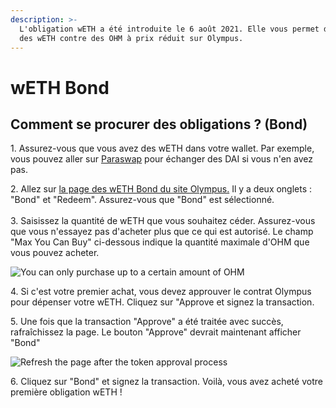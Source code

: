 ```yaml
---
description: >-
  L'obligation wETH a été introduite le 6 août 2021. Elle vous permet d'échanger
  des wETH contre des OHM à prix réduit sur Olympus.
---
```


# wETH Bond

## Comment se procurer des obligations ? (Bond)

1\. Assurez-vous que vous avez des wETH dans votre wallet. Par exemple, vous pouvez aller sur [Paraswap](https://paraswap.io/#/?network=ethereum) pour échanger des DAI si vous n'en avez pas.

2\. Allez sur [la page des wETH Bond du site Olympus.](https://app.olympusdao.finance/#/bonds/eth) Il y a deux onglets : "Bond" et "Redeem". Assurez-vous que "Bond" est sélectionné.\
\
3\. Saisissez la quantité de wETH que vous souhaitez céder. Assurez-vous que vous n'essayez pas d'acheter plus que ce qui est autorisé. Le champ "Max You Can Buy" ci-dessous indique la quantité maximale d'OHM que vous pouvez acheter.&#x20;

![You can only purchase up to a certain amount of OHM](../../.gitbook/assets/max\_you\_can\_buy.png)

4\. Si c'est votre premier achat, vous devez approuver le contrat Olympus pour dépenser votre wETH. Cliquez sur "Approve et signez la transaction.

5\. Une fois que la transaction "Approve" a été traitée avec succès, rafraîchissez la page. Le bouton "Approve" devrait maintenant afficher "Bond"

![Refresh the page after the token approval process](../../.gitbook/assets/bond\_refresh.png)

6\. Cliquez sur "Bond" et signez la transaction. Voilà, vous avez acheté votre première obligation wETH !
